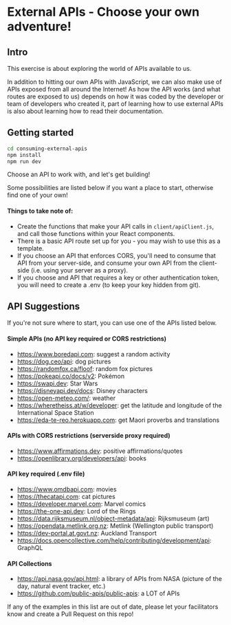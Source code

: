 # External APIs - Choose your own adventure!

## Intro

This exercise is about exploring the world of APIs available to us. 

In addition to hitting our own APIs with JavaScript, we can also make use of APIs exposed from all around the Internet! As how the API works (and what routes are exposed to us) depends on how it was coded by the developer or team of developers who created it, part of learning how to use external APIs is also about learning how to read their documentation.

## Getting started

```sh
cd consuming-external-apis
npm install
npm run dev
```

Choose an API to work with, and let's get building! 

Some possibilities are listed below if you want a place to start, otherwise find one of your own!

#### Things to take note of:
* Create the functions that make your API calls in `client/apiClient.js`, and call those functions within your React components.
* There is a basic API route set up for you - you may wish to use this as a template.
* If you choose an API that enforces CORS, you'll need to consume that API from your server-side, and consume your own API from the client-side (i.e. using your server as a proxy).
* If you choose and API that requires a key or other authentication token, you will need to create a .env (to keep your key hidden from git).

## API Suggestions

If you're not sure where to start, you can use one of the APIs listed below. 

#### Simple APIs (no API key required or CORS restrictions)
* https://www.boredapi.com: suggest a random activity
* https://dog.ceo/api: dog pictures
* https://randomfox.ca/floof: random fox pictures
* https://pokeapi.co/docs/v2: Pokémon
* https://swapi.dev: Star Wars
* https://disneyapi.dev/docs: Disney characters
* https://open-meteo.com/: weather
* https://wheretheiss.at/w/developer: get the latitude and longitude of the International Space Station
* https://eda-te-reo.herokuapp.com: get Maori proverbs and translations

#### APIs with CORS restrictions (serverside proxy required)
* https://www.affirmations.dev: positive affirmations/quotes
* https://openlibrary.org/developers/api: books

#### API key required (.env file)
* https://www.omdbapi.com: movies
* https://thecatapi.com: cat pictures
* https://developer.marvel.com: Marvel comics
* https://the-one-api.dev: Lord of the Rings
* https://data.rijksmuseum.nl/object-metadata/api: Rijksmuseum (art)
* https://opendata.metlink.org.nz: Metlink (Wellington public transport)
* https://dev-portal.at.govt.nz: Auckland Transport
* https://docs.opencollective.com/help/contributing/development/api: GraphQL

#### API Collections
* https://api.nasa.gov/api.html: a library of APIs from NASA (picture of the day, natural event tracker, etc.)
* https://github.com/public-apis/public-apis: a LOT of APIs

If any of the examples in this list are out of date, please let your facilitators know and create a Pull Request on this repo!
